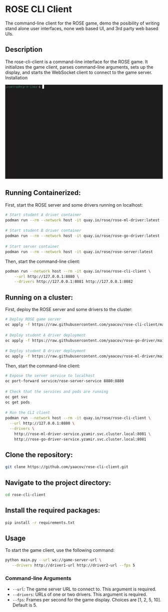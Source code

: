 # ROSE CLI Client

The command-line client for the ROSE game, demo the posibility of writing stand alone user interfaces, none web based UI, and 3rd party web based UIs.

## Description

The rose-cli-client is a command-line interface for the ROSE game. It initializes the game client, parses command-line arguments, sets up the display, and starts the WebSocket client to connect to the game server.
Installation

![](https://github.com/yaacov/rose-cli-client/blob/b58a766518a893b6f221f20fc07747686ae4209d/demo.gif)

## Running Containerized:

First, start the ROSE server and some drivers running on localhost:

``` bash
# Start student A driver container
podman run --rm --network host -it quay.io/rose/rose-ml-driver:latest --port 8081

# Start student B driver container
podman run --rm --network host -it quay.io/rose/rose-go-driver:latest --port 8082

# Start server container
podman run --rm --network host -it quay.io/rose/rose-server:latest

```

Then, start the command-line client:

``` bash
podman run --network host --rm -it quay.io/rose/rose-cli-client \
    --url http://127.0.0.1:8880 \
    --drivers http://127.0.0.1:8081 http://127.0.0.1:8082
```

## Running on a cluster:

First, deploy the ROSE server and some drivers to the cluster:

``` bash
# Deploy ROSE game server
oc apply -f https://raw.githubusercontent.com/yaacov/rose-cli-client/main/ci/rose-engine.yaml

# Deploy student A driver deployment
oc apply -f https://raw.githubusercontent.com/yaacov/rose-go-driver/main/rose-go-driver.yaml

# Deploy student B driver deployment
oc apply -f https://raw.githubusercontent.com/yaacov/rose-ml-driver/main/rose-ml-driver.yaml
```

Then, start the command-line client:

``` bash
# Expose the server service to localhost
oc port-forward service/rose-server-service 8880:8880

# Check that the services and pods are running
oc get svc
oc get pods

# Run the CLI client
podman run --network host --rm -it quay.io/rose/rose-cli-client \
  --url http://127.0.0.1:8880 \
  --drivers \
    http://rose-ml-driver-service.yzamir.svc.cluster.local:8081 \
    http://rose-go-driver-service.yzamir.svc.cluster.local:8081
```

## Clone the repository:

``` bash
git clone https://github.com/yaacov/rose-cli-client.git
```

## Navigate to the project directory:

``` bash
cd rose-cli-client
```

## Install the required packages:

``` bash
pip install -r requirements.txt
```
## Usage

To start the game client, use the following command:

``` bash
python main.py --url ws://game-server-url \
   --drivers http://driver1-url http://driver2-url --fps 5
```

### Command-line Arguments

- `--url`: The game server URL to connect to. This argument is required.
- `--drivers`: URLs of one or two drivers. This argument is required.
- `--fps`: Frames per second for the game display. Choices are [1, 2, 5, 10]. Default is 5.
